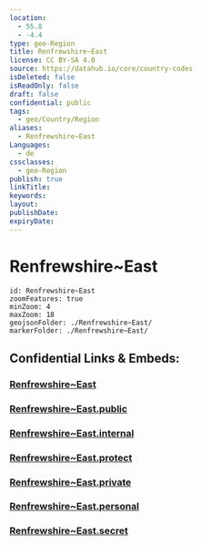 ```yaml
---
location:
  - 55.8
  - -4.4
type: geo-Region
title: Renfrewshire~East
license: CC BY-SA 4.0
source: https://datahub.io/core/country-codes
isDeleted: false
isReadOnly: false
draft: false
confidential: public
tags:
  - geo/Country/Region
aliases:
  - Renfrewshire~East
Languages:
  - de
cssclasses:
  - geo-Region
publish: true
linkTitle:
keywords:
layout:
publishDate:
expiryDate:
---
```


# Renfrewshire~East

```leaflet
id: Renfrewshire~East
zoomFeatures: true 
minZoom: 4 
maxZoom: 18
geojsonFolder: ./Renfrewshire~East/
markerFolder: ./Renfrewshire~East/
```


## Confidential Links & Embeds: 

### [Renfrewshire~East](/_Standards/Earth/Continent/Europe/Europe~North/UK/Scotland/counties~Scotland/Renfrewshire~East.md) 

### [Renfrewshire~East.public](/_public/Earth/Continent/Europe/Europe~North/UK/Scotland/counties~Scotland/Renfrewshire~East.public.md) 

### [Renfrewshire~East.internal](/_internal/Earth/Continent/Europe/Europe~North/UK/Scotland/counties~Scotland/Renfrewshire~East.internal.md) 

### [Renfrewshire~East.protect](/_protect/Earth/Continent/Europe/Europe~North/UK/Scotland/counties~Scotland/Renfrewshire~East.protect.md) 

### [Renfrewshire~East.private](/_private/Earth/Continent/Europe/Europe~North/UK/Scotland/counties~Scotland/Renfrewshire~East.private.md) 

### [Renfrewshire~East.personal](/_personal/Earth/Continent/Europe/Europe~North/UK/Scotland/counties~Scotland/Renfrewshire~East.personal.md) 

### [Renfrewshire~East.secret](/_secret/Earth/Continent/Europe/Europe~North/UK/Scotland/counties~Scotland/Renfrewshire~East.secret.md)

